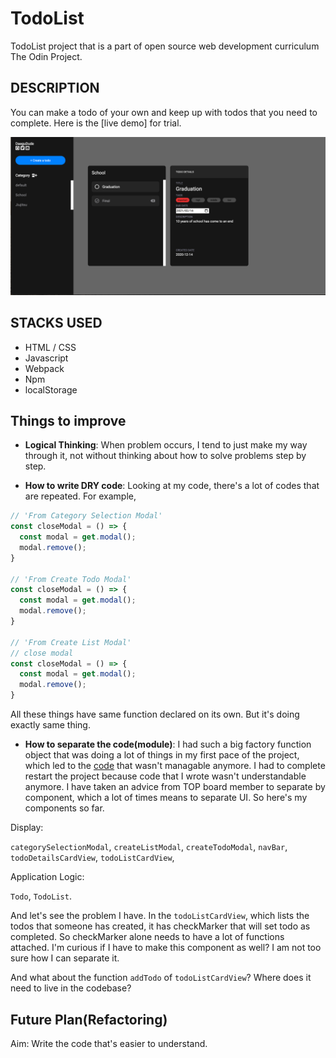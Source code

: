 # TodoList

TodoList project that is a part of open source web development curriculum The Odin Project. 

## DESCRIPTION

You can make a todo of your own and keep up with todos that you need to complete.
Here is the [live demo] for trial.

![todoList preview](./todoList.png)

## STACKS USED

- HTML / CSS
- Javascript
- Webpack
- Npm
- localStorage

## Things to improve

- **Logical Thinking**: When problem occurs, I tend to just make my way through it, not without thinking about how to solve problems step by step.

- **How to write DRY code**: Looking at my code, there's a lot of codes that are repeated. For example,

```javascript
// 'From Category Selection Modal'
const closeModal = () => {
  const modal = get.modal();
  modal.remove();
}

// 'From Create Todo Modal'
const closeModal = () => {
  const modal = get.modal();
  modal.remove();
}

// 'From Create List Modal'
// close modal
const closeModal = () => {
  const modal = get.modal();
  modal.remove();
}
```

All these things have same function declared on its own. But it's doing exactly same thing.

- **How to separate the code(module)**: I had such a big factory function object that was doing a lot of things in my first pace of the project, which led to the [code](https://github.com/DaeguDude/TOP-todolist/blob/implementing-Functionality/src/Display/display.js) that wasn't managable anymore. I had to complete restart the project because code that I wrote wasn't understandable anymore. I have taken an advice from TOP board member to separate by component, which a lot of times means to separate UI. So here's my components so far.

Display:

`categorySelectionModal`, `createListModal`, `createTodoModal`, `navBar`, `todoDetailsCardView`, `todoListCardView`, 

Application Logic:

`Todo`, `TodoList`. 

And let's see the problem I have. In the `todoListCardView`, which lists the todos that someone has created, it has checkMarker that will set todo as completed. So checkMarker alone needs to have a lot of functions attached.
I'm curious if I have to make this component as well? I am not too sure how I can separate it.

And what about the function `addTodo` of `todoListCardView`? Where does it need to live in the codebase?

## Future Plan(Refactoring)

Aim: Write the code that's easier to understand.




